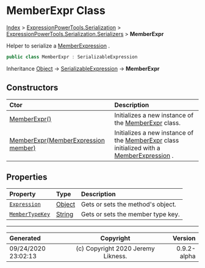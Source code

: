 ﻿# MemberExpr Class

[Index](../index.md) > [ExpressionPowerTools.Serialization](ExpressionPowerTools.Serialization.a.md) > [ExpressionPowerTools.Serialization.Serializers](ExpressionPowerTools.Serialization.Serializers.n.md) > **MemberExpr**

Helper to serialize a [MemberExpression](https://docs.microsoft.com/dotnet/api/system.linq.expressions.memberexpression) .

```csharp
public class MemberExpr : SerializableExpression
```

Inheritance [Object](https://docs.microsoft.com/dotnet/api/system.object) → [SerializableExpression](ExpressionPowerTools.Serialization.Serializers.SerializableExpression.cs.md) → **MemberExpr**

## Constructors

| Ctor | Description |
| :-- | :-- |
| [MemberExpr()](ExpressionPowerTools.Serialization.Serializers.MemberExpr.ctor.md#memberexpr) | Initializes a new instance of the [MemberExpr](ExpressionPowerTools.Serialization.Serializers.MemberExpr.cs.md) class. |
| [MemberExpr(MemberExpression member)](ExpressionPowerTools.Serialization.Serializers.MemberExpr.ctor.md#memberexprmemberexpression-member) | Initializes a new instance of the [MemberExpr](ExpressionPowerTools.Serialization.Serializers.MemberExpr.cs.md) class            initialized with a [MemberExpression](https://docs.microsoft.com/dotnet/api/system.linq.expressions.memberexpression) . |
## Properties

| Property | Type | Description |
| :-- | :-- | :-- |
| [`Expression`](ExpressionPowerTools.Serialization.Serializers.MemberExpr.Expression.prop.md) | [Object](https://docs.microsoft.com/dotnet/api/system.object) | Gets or sets the method's object. |
| [`MemberTypeKey`](ExpressionPowerTools.Serialization.Serializers.MemberExpr.MemberTypeKey.prop.md) | [String](https://docs.microsoft.com/dotnet/api/system.string) | Gets or sets the member type key. |


---

| Generated | Copyright | Version |
| :-- | :-: | --: |
| 09/24/2020 23:02:13 | (c) Copyright 2020 Jeremy Likness. | 0.9.2-alpha |
